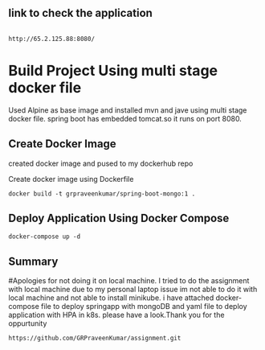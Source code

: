 ## link to check the application

```link

http://65.2.125.88:8080/ 

```

# Build Project Using multi stage docker file

Used Alpine as base image and installed mvn and jave using multi stage docker file. spring boot has embedded tomcat.so it runs on port 8080. 

## Create Docker Image

created docker image and pused to my dockerhub repo

Create docker image using Dockerfile


```docker
docker build -t grpraveenkumar/spring-boot-mongo:1 .
```

## Deploy Application Using Docker Compose 

```docker-compose 
docker-compose up -d 
```

## Summary
#Apologies for not doing it on local machine. I tried to do the assignment with local machine due to my personal laptop issue im not able to do it with local machine and not able to install minikube. i have attached docker-compose file to deploy springapp with mongoDB and yaml file to deploy application with HPA in k8s. please have a look.Thank you for the oppurtunity

```clone
https://github.com/GRPraveenKumar/assignment.git
```
